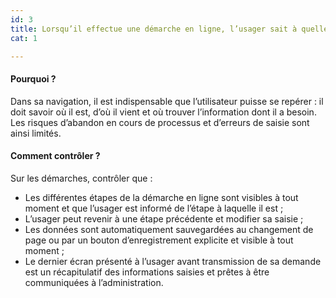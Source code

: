 ```yaml
---
id: 3
title: Lorsqu’il effectue une démarche en ligne, l’usager sait à quelle étape il en est et peut revenir à une étape précédente
cat: 1

---
```


#### Pourquoi ?

Dans sa navigation, il est indispensable que l’utilisateur puisse se repérer : il doit savoir où il est, d’où il vient et où trouver l’information dont il a besoin. Les risques d’abandon en cours de processus et d’erreurs de saisie sont ainsi limités.

#### Comment contrôler ?

Sur les démarches, contrôler que :
* Les différentes étapes de la démarche en ligne sont visibles à tout moment et que l’usager est informé de l’étape à laquelle il est ;
* L’usager peut revenir à une étape précédente et modifier sa saisie ;
* Les données sont automatiquement sauvegardées au changement de page ou par un bouton d’enregistrement explicite et visible à tout moment ;
* Le dernier écran présenté à l’usager avant transmission de sa demande est un récapitulatif des informations saisies et prêtes à être communiquées à l’administration.
